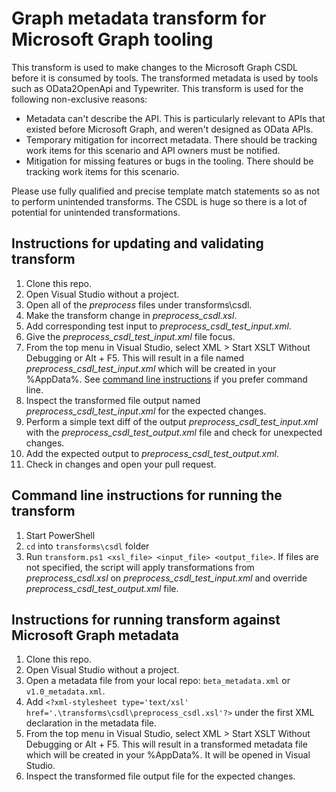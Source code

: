 # Graph metadata transform for Microsoft Graph tooling

This transform is used to make changes to the Microsoft Graph CSDL before it is consumed by tools. The transformed metadata is used by tools such as OData2OpenApi and Typewriter. This transform is used for the following non-exclusive reasons: 

* Metadata can't describe the API. This is particularly relevant to APIs that existed before Microsoft Graph, and weren't designed as OData APIs.
* Temporary mitigation for incorrect metadata. There should be tracking work items for this scenario and API owners must be notified.
* Mitigation for missing features or bugs in the tooling. There should be tracking work items for this scenario.

Please use fully qualified and precise template match statements so as not to perform unintended transforms. The CSDL is huge so there is a lot of potential for unintended transformations.

## Instructions for updating and validating transform

1. Clone this repo.
2. Open Visual Studio without a project.
3. Open all of the *preprocess* files under transforms\csdl.
4. Make the transform change in *preprocess_csdl.xsl*.
5. Add corresponding test input to *preprocess_csdl_test_input.xml*.
6. Give the *preprocess_csdl_test_input.xml* file focus.
7. From the top menu in Visual Studio, select XML > Start XSLT Without Debugging or Alt + F5. This will result in a file named *preprocess_csdl_test_input.xml* which will be created in your %AppData%. See [command line instructions](#command-line-instructions-for-running-the-transform) if you prefer command line.
8. Inspect the transformed file output named *preprocess_csdl_test_input.xml* for the expected changes.
9.  Perform a simple text diff of the output *preprocess_csdl_test_input.xml* with the *preprocess_csdl_test_output.xml* file and check for unexpected changes.
10. Add the expected output to *preprocess_csdl_test_output.xml*.
11. Check in changes and open your pull request.

## Command line instructions for running the transform
1. Start PowerShell
2. `cd` into `transforms\csdl` folder
3. Run `transform.ps1 <xsl_file> <input_file> <output_file>`. If files are not specified, the script will apply transformations from  *preprocess_csdl.xsl* on  *preprocess_csdl_test_input.xml* and override *preprocess_csdl_test_output.xml* file.

## Instructions for running transform against Microsoft Graph metadata

1. Clone this repo.
2. Open Visual Studio without a project.
3. Open a metadata file from your local repo: `beta_metadata.xml` or `v1.0_metadata.xml`.
4. Add `<?xml-stylesheet type='text/xsl' href='.\transforms\csdl\preprocess_csdl.xsl'?>` under the first XML declaration in the metadata file.
5. From the top menu in Visual Studio, select XML > Start XSLT Without Debugging or Alt + F5. This will result in a transformed metadata file which will be created in your %AppData%. It will be opened in Visual Studio.
6. Inspect the transformed file output file for the expected changes.